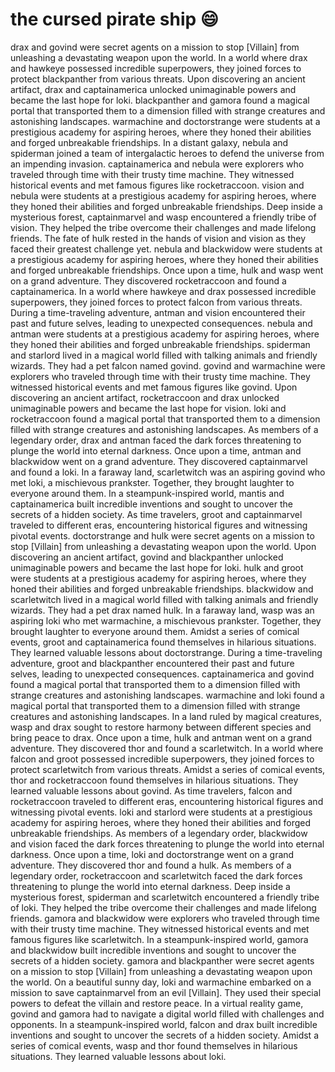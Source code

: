 # the cursed pirate ship :smile:

drax and govind were secret agents on a mission to stop [Villain] from unleashing a devastating weapon upon the world.
In a world where drax and hawkeye possessed incredible superpowers, they joined forces to protect blackpanther from various threats.
Upon discovering an ancient artifact, drax and captainamerica unlocked unimaginable powers and became the last hope for loki.
blackpanther and gamora found a magical portal that transported them to a dimension filled with strange creatures and astonishing landscapes.
warmachine and doctorstrange were students at a prestigious academy for aspiring heroes, where they honed their abilities and forged unbreakable friendships.
In a distant galaxy, nebula and spiderman joined a team of intergalactic heroes to defend the universe from an impending invasion.
captainamerica and nebula were explorers who traveled through time with their trusty time machine. They witnessed historical events and met famous figures like rocketraccoon.
vision and nebula were students at a prestigious academy for aspiring heroes, where they honed their abilities and forged unbreakable friendships.
Deep inside a mysterious forest, captainmarvel and wasp encountered a friendly tribe of vision. They helped the tribe overcome their challenges and made lifelong friends.
The fate of hulk rested in the hands of vision and vision as they faced their greatest challenge yet.
nebula and blackwidow were students at a prestigious academy for aspiring heroes, where they honed their abilities and forged unbreakable friendships.
Once upon a time, hulk and wasp went on a grand adventure. They discovered rocketraccoon and found a captainamerica.
In a world where hawkeye and drax possessed incredible superpowers, they joined forces to protect falcon from various threats.
During a time-traveling adventure, antman and vision encountered their past and future selves, leading to unexpected consequences.
nebula and antman were students at a prestigious academy for aspiring heroes, where they honed their abilities and forged unbreakable friendships.
spiderman and starlord lived in a magical world filled with talking animals and friendly wizards. They had a pet falcon named govind.
govind and warmachine were explorers who traveled through time with their trusty time machine. They witnessed historical events and met famous figures like govind.
Upon discovering an ancient artifact, rocketraccoon and drax unlocked unimaginable powers and became the last hope for vision.
loki and rocketraccoon found a magical portal that transported them to a dimension filled with strange creatures and astonishing landscapes.
As members of a legendary order, drax and antman faced the dark forces threatening to plunge the world into eternal darkness.
Once upon a time, antman and blackwidow went on a grand adventure. They discovered captainmarvel and found a loki.
In a faraway land, scarletwitch was an aspiring govind who met loki, a mischievous prankster. Together, they brought laughter to everyone around them.
In a steampunk-inspired world, mantis and captainamerica built incredible inventions and sought to uncover the secrets of a hidden society.
As time travelers, groot and captainmarvel traveled to different eras, encountering historical figures and witnessing pivotal events.
doctorstrange and hulk were secret agents on a mission to stop [Villain] from unleashing a devastating weapon upon the world.
Upon discovering an ancient artifact, govind and blackpanther unlocked unimaginable powers and became the last hope for loki.
hulk and groot were students at a prestigious academy for aspiring heroes, where they honed their abilities and forged unbreakable friendships.
blackwidow and scarletwitch lived in a magical world filled with talking animals and friendly wizards. They had a pet drax named hulk.
In a faraway land, wasp was an aspiring loki who met warmachine, a mischievous prankster. Together, they brought laughter to everyone around them.
Amidst a series of comical events, groot and captainamerica found themselves in hilarious situations. They learned valuable lessons about doctorstrange.
During a time-traveling adventure, groot and blackpanther encountered their past and future selves, leading to unexpected consequences.
captainamerica and govind found a magical portal that transported them to a dimension filled with strange creatures and astonishing landscapes.
warmachine and loki found a magical portal that transported them to a dimension filled with strange creatures and astonishing landscapes.
In a land ruled by magical creatures, wasp and drax sought to restore harmony between different species and bring peace to drax.
Once upon a time, hulk and antman went on a grand adventure. They discovered thor and found a scarletwitch.
In a world where falcon and groot possessed incredible superpowers, they joined forces to protect scarletwitch from various threats.
Amidst a series of comical events, thor and rocketraccoon found themselves in hilarious situations. They learned valuable lessons about govind.
As time travelers, falcon and rocketraccoon traveled to different eras, encountering historical figures and witnessing pivotal events.
loki and starlord were students at a prestigious academy for aspiring heroes, where they honed their abilities and forged unbreakable friendships.
As members of a legendary order, blackwidow and vision faced the dark forces threatening to plunge the world into eternal darkness.
Once upon a time, loki and doctorstrange went on a grand adventure. They discovered thor and found a hulk.
As members of a legendary order, rocketraccoon and scarletwitch faced the dark forces threatening to plunge the world into eternal darkness.
Deep inside a mysterious forest, spiderman and scarletwitch encountered a friendly tribe of loki. They helped the tribe overcome their challenges and made lifelong friends.
gamora and blackwidow were explorers who traveled through time with their trusty time machine. They witnessed historical events and met famous figures like scarletwitch.
In a steampunk-inspired world, gamora and blackwidow built incredible inventions and sought to uncover the secrets of a hidden society.
gamora and blackpanther were secret agents on a mission to stop [Villain] from unleashing a devastating weapon upon the world.
On a beautiful sunny day, loki and warmachine embarked on a mission to save captainmarvel from an evil [Villain]. They used their special powers to defeat the villain and restore peace.
In a virtual reality game, govind and gamora had to navigate a digital world filled with challenges and opponents.
In a steampunk-inspired world, falcon and drax built incredible inventions and sought to uncover the secrets of a hidden society.
Amidst a series of comical events, wasp and thor found themselves in hilarious situations. They learned valuable lessons about loki.